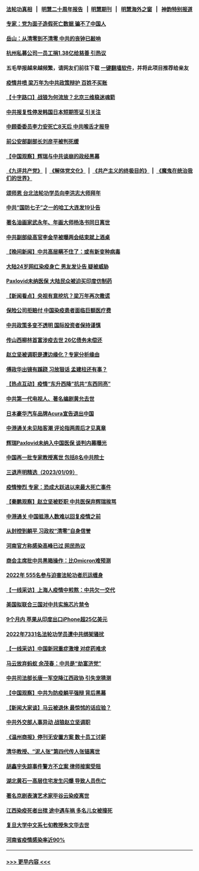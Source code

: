 #### [法轮功真相](https://github.com/gfw-breaker/truth/blob/master/README.md?t=0) &nbsp;&nbsp;|&nbsp;&nbsp; [明慧二十周年报告](https://github.com/gfw-breaker/mh-reports/blob/master/README.md?t=0) &nbsp;&nbsp;|&nbsp;&nbsp;[明慧期刊](https://github.com/gfw-breaker/mh-qikan) &nbsp;&nbsp;|&nbsp;&nbsp; [明慧海外之窗](https://github.com/gfw-breaker/mh-news/blob/master/README.md?t=0) &nbsp;&nbsp;|&nbsp;&nbsp; [神韵特别报道](https://github.com/gfw-breaker/mh-news/blob/master/shenyun.md?t=0)
#### [专家：党为面子造假死亡数据 骗不了中国人](../pages/nsc413/n13903998.md?t=01110343) 
#### [岳山：从清零到不清零 中共的丧钟已敲响](../pages/nsc413/n13903888.md?t=01110343) 
#### [杭州私募公司一员工捐1.38亿给慈善 引热议](../pages/nsc413/n13903893.md?t=01110343) 
#### 五毛举报越来越频繁，请网友们前往下载 [一键翻墙软件](https://github.com/gfw-breaker/ssr-accounts)，并将此项目推荐给亲友
#### [疫情井喷 梁万年为中共政策辩护 百姓不买账](../pages/nsc413/n13903176.md?t=01110343) 
#### [【十字路口】战狼为何流放？北京三维稳迷魂箭](../pages/nsc413/n13903898.md?t=01110343) 
#### [中共报复性停发韩国日本短期签证 引关注](../pages/nsc413/n13903931.md?t=01110343) 
#### [中顾委委员李力安死亡8天后 中共喉舌才报导](../pages/nsc413/n13903805.md?t=01110343) 
#### [前公安部副部长刘彦平被判死缓](../pages/nsc413/n13903746.md?t=01110343) 
#### [【中国观察】辉瑞与中共谈崩的政经黑幕](../pages/nsc413/n13903624.md?t=01110343) 
#### [《九评共产党》](https://github.com/begood0513/9ping.md/blob/master/README.md) &nbsp;|&nbsp; [《解体党文化》](../../../../jtdwh.md/blob/master/README.md)  &nbsp;|&nbsp; [《共产主义的终极目的》](../../../../gczydzjmd.md/blob/master/README.md) &nbsp;|&nbsp; [《魔鬼在统治我们的世界》](../../../../mgztzwmdsj.md/blob/master/README.md) 
#### [颂师恩 台北法轮功学员向李洪志大师拜年](../pages/nsc413/n13902399.md?t=01110343) 
#### [中共“国防七子”之一的哈工大连发19讣告](../pages/nsc413/n13903696.md?t=01110343) 
#### [著名油画家武永年、年画大师杨洛书同日离世](../pages/nsc413/n13903652.md?t=01110343) 
#### [中共副部级高官李金早被曝两会结束就上酒桌](../pages/nsc413/n13903648.md?t=01110343) 
#### [【晚间新闻】中共高层瞒不住了：或有新变种病毒](../pages/nsc413/n13903723.md?t=01110343) 
#### [大陆24岁网红染疫身亡 男友发讣告 疑被威胁](../pages/nsc413/n13903532.md?t=01110343) 
#### [Paxlovid未纳医保 大陆民众被迫买印度仿制药](../pages/nsc413/n13903629.md?t=01110343) 
#### [【新闻看点】央视有意挖坑？梁万年再次撒谎](../pages/nsc413/n13903400.md?t=01110343) 
#### [保险公司拒赔付 中国染疫患者面临巨额医疗费](../pages/nsc413/n13903564.md?t=01110343) 
#### [中共政策多变不透明 国际投资者保持谨慎](../pages/nsc413/n13903347.md?t=01110343) 
#### [传山西柳林首富涉疫去世 26亿债务未偿还](../pages/nsc413/n13903453.md?t=01110343) 
#### [赵立坚被调职是遭边缘化？专家分析缘由](../pages/nsc413/n13903383.md?t=01110343) 
#### [傅政华出镜有蹊跷 习放狠话 孟建柱还有事？](../pages/nsc413/n13903231.md?t=01110343) 
#### [【热点互动】疫情“东升西降”抗共“东西同亮”](../pages/nsc413/n13903430.md?t=01110343) 
#### [中共第一代电视人、著名编剧黄允去世](../pages/nsc413/n13903462.md?t=01110343) 
#### [日本豪华汽车品牌Acura宣告退出中国](../pages/nsc413/n13903327.md?t=01110343) 
#### [中港通关未见陆客潮 评论指两周后才见真章](../pages/nsc413/n13903502.md?t=01110343) 
#### [辉瑞Paxlovid未纳入中国医保 谈判内幕曝光](../pages/nsc413/n13900221.md?t=01110343) 
#### [中国再一批专家教授离世 包括8名中共院士](../pages/nsc413/n13903436.md?t=01110343) 
#### [三退声明精选（2023/01/09）](../pages/nsc413/n13903488.md?t=01110343) 
#### [疫情惨烈 专家：恐成大跃进以来最大死亡事件](../pages/nsc413/n13903372.md?t=01110343) 
#### [【秦鹏观察】赵立坚被贬职 中共医保弃辉瑞挨骂](../pages/nsc413/n13903403.md?t=01110343) 
#### [中港通关 中国抵港人数难以回复疫情之前](../pages/nsc413/n13903410.md?t=01110343) 
#### [从封控到躺平 习政权“清零”自身信誉](../pages/nsc413/n13902678.md?t=01110343) 
#### [河南官方称感染高峰已过 网民热议](../pages/nsc413/n13903309.md?t=01110343) 
#### [商会主席批中共黑箱操作：比Omicron难预测](../pages/nsc413/n13903321.md?t=01110343) 
#### [2022年 555名参与迫害法轮功者厄运缠身](../pages/nsc413/n13903134.md?t=01110343) 
#### [【一线采访】上海人疫情中煎熬：中共欠一交代](../pages/nsc413/n13903042.md?t=01110343) 
#### [美国拟联合三国对中共实施芯片禁令](../pages/nsc413/n13903308.md?t=01110343) 
#### [9个月内 苹果从印度出口iPhone超25亿美元](../pages/nsc413/n13903220.md?t=01110343) 
#### [2022年7331名法轮功学员遭中共绑架骚扰](../pages/nsc413/n13901725.md?t=01110343) 
#### [【一线采访】中国新冠重症激增 对症药难求](../pages/nsc413/n13903039.md?t=01110343) 
#### [马云放弃蚂蚁 余茂春：中共是“劫富济党”](../pages/nsc413/n13903238.md?t=01110343) 
#### [中共司法部长唐一军空降江西政协 引失宠猜测](../pages/nsc413/n13902929.md?t=01110343) 
#### [【中国观察】中共为防疫躺平强辩 背后黑幕](../pages/nsc413/n13903089.md?t=01110343) 
#### [【新闻大家谈】马云被退休 最惊怵的话应验？](../pages/nsc413/n13903207.md?t=01110343) 
#### [中共外交部人事异动 战狼赵立坚调职](../pages/nsc413/n13903135.md?t=01110343) 
#### [《温州商报》停刊无安置方案 数十员工讨薪](../pages/nsc413/n13903075.md?t=01110343) 
#### [清华教授、“泥人张”第四代传人张锠离世](../pages/nsc413/n13903080.md?t=01110343) 
#### [胡鑫宇失踪事件警方不立案 律师接案受阻](../pages/nsc413/n13902696.md?t=01110343) 
#### [湖北黄石一高层住宅发生闪爆 导致人员伤亡](../pages/nsc413/n13903021.md?t=01110343) 
#### [著名京剧表演艺术家毕谷云染疫离世](../pages/nsc413/n13902967.md?t=01110343) 
#### [江西染疫死者出殡 途中遇车祸 多名儿女被撞死](../pages/nsc413/n13902912.md?t=01110343) 
#### [复旦大学中文系七旬教授朱文华去世](../pages/nsc413/n13902821.md?t=01110343) 
#### [河南省疫情感染率近90%](../pages/nsc413/n13902565.md?t=01110343) 

----
#### [ >>> 更早内容 <<< ](../indexes/nsc413-earlier.md)
